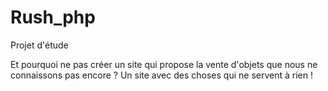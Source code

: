 # Rush_php
Projet d'étude

Et pourquoi ne pas créer un site qui propose la vente d'objets que nous ne connaissons pas encore ?
Un site avec des choses qui ne servent à rien !
